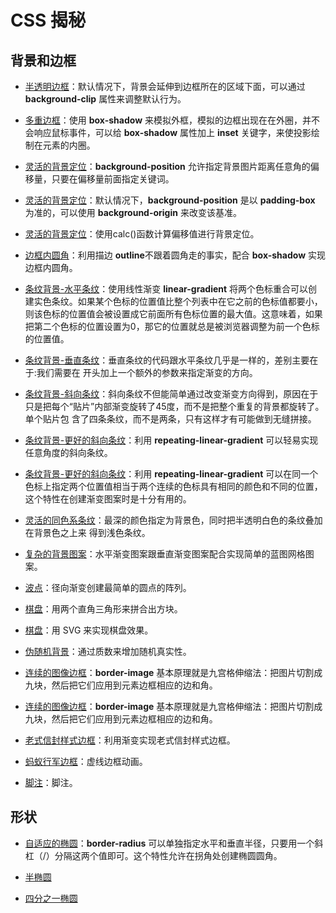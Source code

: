 # CSS 揭秘

## 背景和边框

- [半透明边框](./background-border/translucent-borders.html)：默认情况下，背景会延伸到边框所在的区域下面，可以通过 **background-clip** 属性来调整默认行为。

- [多重边框](./background-border/multiple-borders.html)：使用 **box-shadow** 来模拟外框，模拟的边框出现在在外圈，并不会响应鼠标事件，可以给 **box-shadow** 属性加上 **inset** 关键字，来使投影绘制在元素的内圈。

- [灵活的背景定位](./background-border/extended-bg-position.html)：**background-position** 允许指定背景图片距离任意角的偏移量，只要在偏移量前面指定关键词。

- [灵活的背景定位](./background-border/background-origin.html)：默认情况下，**background-position** 是以 **padding-box** 为准的，可以使用 **background-origin** 来改变该基准。

- [灵活的背景定位](./background-border/background-position-calc.html)：使用calc()函数计算偏移值进行背景定位。

- [边框内圆角](./background-border/inner-rounding.html)：利用描边 **outline**不跟着圆角走的事实，配合 **box-shadow** 实现边框内圆角。

- [条纹背景-水平条纹](./background-border/horizontal-stripes.html)：使用线性渐变 **linear-gradient** 将两个色标重合可以创建实色条纹。如果某个色标的位置值比整个列表中在它之前的色标值都要小，则该色标的位置值会被设置成它前面所有色标位置的最大值。这意味着，如果把第二个色标的位置设置为0，那它的位置就总是被浏览器调整为前一个色标的位置值。

- [条纹背景-垂直条纹](./background-border/vertical-stripes.html)：垂直条纹的代码跟水平条纹几乎是一样的，差别主要在于:我们需要在 开头加上一个额外的参数来指定渐变的方向。

- [条纹背景-斜向条纹](./background-border/diagonal-stripes.html)：斜向条纹不但能简单通过改变渐变方向得到，原因在于只是把每个“贴片”内部渐变旋转了45度，而不是把整个重复的背景都旋转了。单个贴片包 含了四条条纹，而不是两条，只有这样才有可能做到无缝拼接。

- [条纹背景-更好的斜向条纹](./background-border/diagonal-stripes-60deg.html)：利用 **repeating-linear-gradient** 可以轻易实现任意角度的斜向条纹。

- [条纹背景-更好的斜向条纹](./background-border/test-color-stop-2positions.html)：利用 **repeating-linear-gradient** 可以在同一个色标上指定两个位置值相当于两个连续的色标具有相同的颜色和不同的位置，这个特性在创建渐变图案时是十分有用的。

- [灵活的同色系条纹](./background-border/subtle-stripes.html)：最深的颜色指定为背景色，同时把半透明白色的条纹叠加在背景色之上来 得到浅色条纹。

- [复杂的背景图案](./background-border/blueprint.html)：水平渐变图案跟垂直渐变图案配合实现简单的蓝图网格图案。

- [波点](./background-border/polka.html)：径向渐变创建最简单的圆点的阵列。

- [棋盘](./background-border/checkerboard.html)：用两个直角三角形来拼合出方块。

- [棋盘](./background-border/checkerboard-svg.html)：用 SVG 来实现棋盘效果。

- [伪随机背景](./background-border/cicada-stripes.html)：通过质数来增加随机真实性。

- [连续的图像边框](./background-border/border-image.html)：**border-image** 基本原理就是九宫格伸缩法：把图片切割成九块，然后把它们应用到元素边框相应的边和角。

- [连续的图像边框](./background-border/continuous-image-borders.html)：**border-image** 基本原理就是九宫格伸缩法：把图片切割成九块，然后把它们应用到元素边框相应的边和角。

- [老式信封样式边框](./background-border/vintage-envelope.html)：利用渐变实现老式信封样式边框。

- [蚂蚁行军边框](./background-border/marching-ants.html)：虚线边框动画。

- [脚注](./background-border/footnote.html)：脚注。

## 形状

- [自适应的椭圆](./shape/ellipse.html)：**border-radius** 可以单独指定水平和垂直半径，只要用一个斜杠（/）分隔这两个值即可。这个特性允许在拐角处创建椭圆圆角。

- [半椭圆](./shape/half-ellipse.html)

- [四分之一椭圆](./shape/quarter-ellipse.html)
